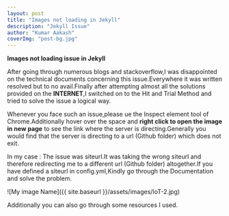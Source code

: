 ```yaml
---
layout: post 
title: "Images not loading in Jekyll"
description: "Jekyll Issue"
author: "Kumar Aakash"
coverImg: "post-bg.jpg"
---
```



**Images not loading issue in Jekyll**

After going through numerous blogs and stackoverflow,I was disappointed on the technical documents concerning this issue.Everywhere it was written resolved but to no avail.Finally after attempting almost all the solutions provided on the **INTERNET**,I switched on to the Hit and Trial Method and tried to solve the issue  a logical way.

Whenever you face such an issue,please ue the Inspect element tool of Chrome.Additionally hover over the space and **right click to open the image in new page** to see the link where the server is directing.Generally you would find that the server is directing to a url (Github folder) which does not exit.  

In my case : The issue was siteurl.It was taking the wrong siteurl and therefore redirecting me to a different url (Github folder) altogether.If you have defined a siteurl in config.yml,Kindly go through the Documentation and solve the problem. 

![My image Name]({{ site.baseurl }}/assets/images/IoT-2.jpg)

Additionally you can also go through some resources I used.

